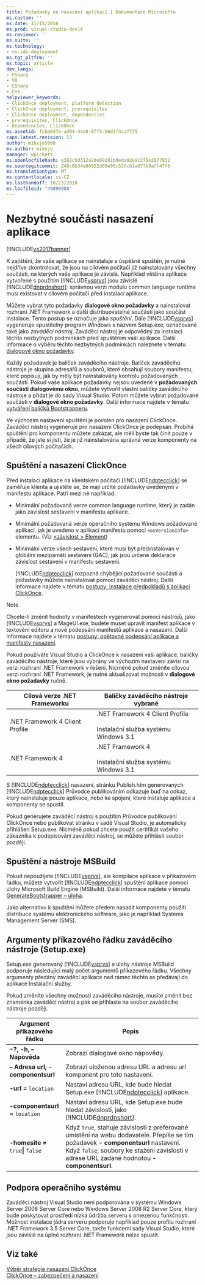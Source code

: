 ```yaml
---
title: Požadavky na nasazení aplikací | Dokumentace Microsoftu
ms.custom: ''
ms.date: 11/15/2016
ms.prod: visual-studio-dev14
ms.reviewer: ''
ms.suite: ''
ms.technology:
- vs-ide-deployment
ms.tgt_pltfrm: ''
ms.topic: article
dev_langs:
- FSharp
- VB
- CSharp
- C++
helpviewer_keywords:
- ClickOnce deployment, platform detection
- ClickOnce deployment, prerequisites
- ClickOnce deployment, dependencies
- prerequisites, ClickOnce
- dependencies, ClickOnce
ms.assetid: fc6e047e-ad94-44e8-8ff5-b6d1f4ca7735
caps.latest.revision: 53
author: mikejo5000
ms.author: mikejo
manager: wpickett
ms.openlocfilehash: e382c5d312a2de69281bdeda92e9c275e2877932
ms.sourcegitcommit: 240c8b34e80952d00e90c52dcb1a077b9aff47f6
ms.translationtype: MT
ms.contentlocale: cs-CZ
ms.lasthandoff: 10/23/2018
ms.locfileid: "49890988"
---
```

# <a name="application-deployment-prerequisites"></a>Nezbytné součásti nasazení aplikace
[!INCLUDE[vs2017banner](../includes/vs2017banner.md)]

K zajištění, že vaše aplikace se nainstaluje a úspěšně spuštěn, je nutné nejdříve zkontrolovat, že jsou na cílovém počítači již nainstalovány všechny součásti, na kterých vaše aplikace je závislá. Například většina aplikace vytvořené s použitím [!INCLUDE[vsprvs](../includes/vsprvs-md.md)] jsou závislé [!INCLUDE[dnprdnshort](../includes/dnprdnshort-md.md)]; správnou verzi modulu common language runtime musí existovat v cílovém počítači před instalací aplikace.  
  
 Můžete vybrat tyto požadavky **dialogové okno požadavky** a nainstalovat rozhraní .NET Framework a další distribuovatelné součásti jako součást instalace. Tento postup se označuje jako *spuštění*. Dále [!INCLUDE[vsprvs](../includes/vsprvs-md.md)] vygeneruje spustitelný program Windows s názvem Setup.exe, označované také jako *zaváděcí nástroj*. Zaváděcí nástroj je odpovědný za instalaci těchto nezbytných podmínkách před spuštěním vaší aplikace. Další informace o výběru těchto nezbytných podmínkách naleznete v tématu [dialogové okno požadavky](../ide/reference/prerequisites-dialog-box.md).  
  
 Každý požadavek je balíček zaváděcího nástroje. Balíček zaváděcího nástroje je skupina adresářů a souborů, které obsahují soubory manifestu, které popisují, jak by měly být nainstalovány kontrolu požadovaných součástí. Pokud vaše aplikace požadavky nejsou uvedené v **požadovaných součástí dialogovému oknu**, můžete vytvořit vlastní balíčky zaváděcího nástroje a přidat je do sady Visual Studio. Potom můžete vybrat požadované součásti v **dialogové okno požadavky**. Další informace najdete v tématu [vytváření balíčků Bootstrapperu](../deployment/creating-bootstrapper-packages.md).  
  
 Ve výchozím nastavení spuštění je povolen pro nasazení ClickOnce. Zaváděcí nástroj vygeneruje pro nasazení ClickOnce je podepsán. Probíhá spuštění pro komponentu můžete zakázat, ale měli byste tak činit pouze v případě, že jste si jisti, že je již nainstalována správná verze komponenty na všech cílových počítačích.  
  
## <a name="bootstrapping-and-clickonce-deployment"></a>Spuštění a nasazení ClickOnce  
 Před instalací aplikace na klientském počítači [!INCLUDE[ndptecclick](../includes/ndptecclick-md.md)] se zaměřuje klienta a ujistěte se, že mají určité požadavky uvedenými v manifestu aplikace. Patří mezi ně například:  
  
- Minimální požadovaná verze common language runtime, který je zadán jako závislost sestavení v manifestu aplikace.  
  
- Minimální požadovaná verze operačního systému Windows požadované aplikací, jak je uvedeno v aplikaci manifestu pomocí `<osVersionInfo>` elementu. (Viz [ \<závislost > Element](../deployment/dependency-element-clickonce-application.md))  
  
- Minimální verze všech sestavení, které musí být předinstalován v globální mezipaměti sestavení (GAC), jak jsou určené deklarace závislost sestavení v manifestu sestavení.  
  
  [!INCLUDE[ndptecclick](../includes/ndptecclick-md.md)] rozpozná chybějící požadované součásti a požadavky můžete nainstalovat pomocí zaváděcí nástroj. Další informace najdete v tématu [postupy: instalace předpokladů s aplikací ClickOnce](../deployment/how-to-install-prerequisites-with-a-clickonce-application.md).  
  
> [!NOTE]
>  Chcete-li změnit hodnoty v manifestech vygenerovat pomocí nástrojů, jako [!INCLUDE[vsprvs](../includes/vsprvs-md.md)] a MageUI.exe, budete muset upravit manifest aplikace v textovém editoru a nové podepsání manifestů aplikace a nasazení. Další informace najdete v tématu [postupy: opětovné podepsání aplikace a manifesty nasazení](../deployment/how-to-re-sign-application-and-deployment-manifests.md).  
  
 Pokud používáte Visual Studio a ClickOnce k nasazení vaší aplikace, balíčky zaváděcího nástroje, které jsou vybrány ve výchozím nastavení závisí na verzi rozhraní .NET Framework v řešení. Nicméně pokud změníte cílovou verzi rozhraní .NET Framework, je nutné aktualizovat možnosti v **dialogové okno požadavky** ručně.  
  
|Cílová verze .NET Frameworku|Balíčky zaváděcího nástroje vybrané|  
|---------------------------|------------------------------------|  
|.NET Framework 4 Client Profile|.NET Framework 4 Client Profile<br /><br /> Instalační služba systému Windows 3.1|  
|.NET Framework 4|.NET Framework 4<br /><br /> Instalační služba systému Windows 3.1|  
  
 S [!INCLUDE[ndptecclick](../includes/ndptecclick-md.md)] nasazení, stránku Publish.htm generovaných [!INCLUDE[ndptecclick](../includes/ndptecclick-md.md)] Průvodce publikováním odkazuje buď na odkaz, který nainstaluje pouze aplikace, nebo ke spojení, které instaluje aplikace a komponenty se spustil.  
  
 Pokud generujete zaváděcí nástroj s použitím Průvodce publikování ClickOnce nebo publikovat stránku v sadě Visual Studio, je automaticky přihlášen Setup.exe. Nicméně pokud chcete použít certifikát vašeho zákazníka k podepisování zaváděcí nástroj, se můžete přihlásit soubor později.  
  
## <a name="bootstrapping-and-msbuild"></a>Spuštění a nástroje MSBuild  
 Pokud nepoužijete [!INCLUDE[vsprvs](../includes/vsprvs-md.md)], ale kompilace aplikace v příkazovém řádku, můžete vytvořit [!INCLUDE[ndptecclick](../includes/ndptecclick-md.md)] spuštění aplikace pomocí úlohy Microsoft Build Engine (MSBuild). Další informace najdete v tématu [GenerateBootstrapper – úloha](../msbuild/generatebootstrapper-task.md).  
  
 Jako alternativu k spuštění můžete předem nasadit komponenty použití distribuce systému elektronického software, jako je například Systems Management Server (SMS).  
  
## <a name="bootstrapper-setupexe-command-line-arguments"></a>Argumenty příkazového řádku zaváděcího nástroje (Setup.exe)  
 Setup.exe generovaný [!INCLUDE[vsprvs](../includes/vsprvs-md.md)] a úlohy nástroje MSBuild podporuje následující malý počet argumentů příkazového řádku. Všechny argumenty předány zaváděcí aplikace nad rámec těchto se předávají do aplikace Instalační služby.  
  
 Pokud změníte všechny možnosti zaváděcího nástroje, musíte změnit bez znaménka zaváděcí nástroj a pak se přihlaste na soubor zaváděcího nástroje později.  
  
|Argument příkazového řádku|Popis|  
|---------------------------|-----------------|  
|**-?, -h, – Nápověda**|Zobrazí dialogové okno nápovědy.|  
|**– Adresa url, - componentsurl**|Zobrazí uloženou adresu URL a adresu url komponent pro toto nastavení.|  
|**-url =** `location`|Nastaví adresu URL, kde bude hledat Setup.exe [!INCLUDE[ndptecclick](../includes/ndptecclick-md.md)] aplikace.|  
|**-componentsurl =** `location`|Nastaví adresu URL, kde Setup.exe bude hledat závislosti, jako [!INCLUDE[dnprdnshort](../includes/dnprdnshort-md.md)].|  
|**-homesite =** `true`**&#124;** `false`|Když `true`, stahuje závislosti z preferované umístění na webu dodavatele. Přepíše se tím požadavek **- componentsurl** nastavení. Když `false`, soubory ke stažení závislostí v adrese URL zadané hodnotou **- componentsurl**.|  
  
## <a name="operating-system-support"></a>Podpora operačního systému  
 Zaváděcí nástroj Visual Studio není podporována v systému Windows Server 2008 Server Core nebo Windows Server 2008 R2 Server Core, který bude poskytovat prostředí nízká údržba serveru s omezenou funkčností. Možnost instalace jádra serveru podporuje například pouze profilu rozhraní .NET Framework 3.5 Server Core, takže funkcemi sady Visual Studio, které jsou závislé na úplné rozhraní .NET Framework nelze spustit.  
  
## <a name="see-also"></a>Viz také  
 [Výběr strategie nasazení ClickOnce](../deployment/choosing-a-clickonce-deployment-strategy.md)   
 [ClickOnce – zabezpečení a nasazení](../deployment/clickonce-security-and-deployment.md)



